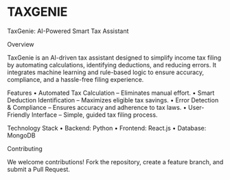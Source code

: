 # TAXGENIE

TaxGenie: AI-Powered Smart Tax Assistant

Overview

TaxGenie is an AI-driven tax assistant designed to simplify income tax filing by automating calculations, identifying deductions, and reducing errors. It integrates machine learning and rule-based logic to ensure accuracy, compliance, and a hassle-free filing experience.

Features
	•	Automated Tax Calculation – Eliminates manual effort.
	•	Smart Deduction Identification – Maximizes eligible tax savings.
	•	Error Detection & Compliance – Ensures accuracy and adherence to tax laws.
	•	User-Friendly Interface – Simple, guided tax filing process.

Technology Stack
	•	Backend: Python 
	•	Frontend: React.js
	•	Database: MongoDB

Contributing

We welcome contributions! Fork the repository, create a feature branch, and submit a Pull Request.
